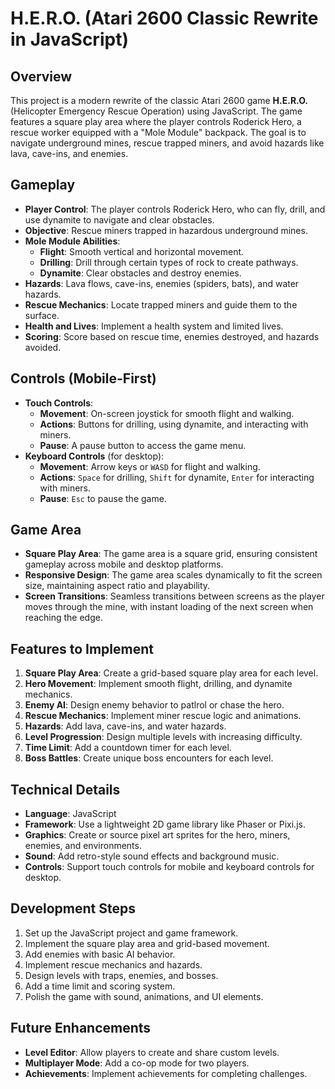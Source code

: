 # H.E.R.O. (Atari 2600 Classic Rewrite in JavaScript)

## Overview
This project is a modern rewrite of the classic Atari 2600 game **H.E.R.O.** (Helicopter Emergency Rescue Operation) using JavaScript. The game features a square play area where the player controls Roderick Hero, a rescue worker equipped with a "Mole Module" backpack. The goal is to navigate underground mines, rescue trapped miners, and avoid hazards like lava, cave-ins, and enemies.

## Gameplay
- **Player Control**: The player controls Roderick Hero, who can fly, drill, and use dynamite to navigate and clear obstacles.
- **Objective**: Rescue miners trapped in hazardous underground mines.
- **Mole Module Abilities**:
  - **Flight**: Smooth vertical and horizontal movement.
  - **Drilling**: Drill through certain types of rock to create pathways.
  - **Dynamite**: Clear obstacles and destroy enemies.
- **Hazards**: Lava flows, cave-ins, enemies (spiders, bats), and water hazards.
- **Rescue Mechanics**: Locate trapped miners and guide them to the surface.
- **Health and Lives**: Implement a health system and limited lives.
- **Scoring**: Score based on rescue time, enemies destroyed, and hazards avoided.

## Controls (Mobile-First)
- **Touch Controls**: 
  - **Movement**: On-screen joystick for smooth flight and walking.
  - **Actions**: Buttons for drilling, using dynamite, and interacting with miners.
  - **Pause**: A pause button to access the game menu.
- **Keyboard Controls** (for desktop):
  - **Movement**: Arrow keys or `WASD` for flight and walking.
  - **Actions**: `Space` for drilling, `Shift` for dynamite, `Enter` for interacting with miners.
  - **Pause**: `Esc` to pause the game.

## Game Area
- **Square Play Area**: The game area is a square grid, ensuring consistent gameplay across mobile and desktop platforms.
- **Responsive Design**: The game area scales dynamically to fit the screen size, maintaining aspect ratio and playability.
- **Screen Transitions**: Seamless transitions between screens as the player moves through the mine, with instant loading of the next screen when reaching the edge.

## Features to Implement
1. **Square Play Area**: Create a grid-based square play area for each level.
2. **Hero Movement**: Implement smooth flight, drilling, and dynamite mechanics.
3. **Enemy AI**: Design enemy behavior to patlrol or chase the hero.
4. **Rescue Mechanics**: Implement miner rescue logic and animations.
5. **Hazards**: Add lava, cave-ins, and water hazards.
6. **Level Progression**: Design multiple levels with increasing difficulty.
7. **Time Limit**: Add a countdown timer for each level.
8. **Boss Battles**: Create unique boss encounters for each level.

## Technical Details
- **Language**: JavaScript
- **Framework**: Use a lightweight 2D game library like Phaser or Pixi.js.
- **Graphics**: Create or source pixel art sprites for the hero, miners, enemies, and environments.
- **Sound**: Add retro-style sound effects and background music.
- **Controls**: Support touch controls for mobile and keyboard controls for desktop.

## Development Steps
1. Set up the JavaScript project and game framework.
2. Implement the square play area and grid-based movement.
3. Add enemies with basic AI behavior.
4. Implement rescue mechanics and hazards.
5. Design levels with traps, enemies, and bosses.
6. Add a time limit and scoring system.
7. Polish the game with sound, animations, and UI elements.

## Future Enhancements
- **Level Editor**: Allow players to create and share custom levels.
- **Multiplayer Mode**: Add a co-op mode for two players.
- **Achievements**: Implement achievements for completing challenges.